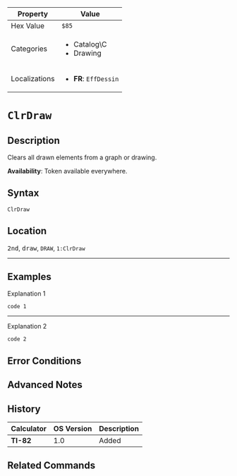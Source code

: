 | Property      | Value |
|---------------|-------|
| Hex Value     | `$85`|
| Categories    | <ul><li>Catalog\C</li><li>Drawing</li></ul> |
| Localizations | <ul><li><b>FR</b>: `EffDessin`</li></ul> |

# `ClrDraw`

## Description
Clears all drawn elements from a graph or drawing.


<b>Availability</b>: Token available everywhere.

## Syntax
`ClrDraw`

## Location
<kbd>2nd</kbd>, <kbd>draw</kbd>, `DRAW`, `1:ClrDraw`
<hr>

## Examples

Explanation 1
```ti-basic
code 1
```
---
Explanation 2
```ti-basic
code 2
```

## Error Conditions


## Advanced Notes


## History
| Calculator | OS Version | Description |
|------------|------------|-------------|
| <b>TI-82</b> | 1.0 | Added

## Related Commands

    